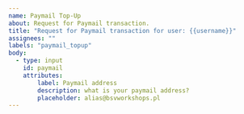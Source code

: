```yaml
---
name: Paymail Top-Up
about: Request for Paymail transaction.
title: "Request for Paymail transaction for user: {{username}}"
assignees: ""
labels: "paymail_topup"
body:
  - type: input
    id: paymail
    attributes:
        label: Paymail address
        description: what is your paymail address?
        placeholder: alias@bsvworkshops.pl
---
```



